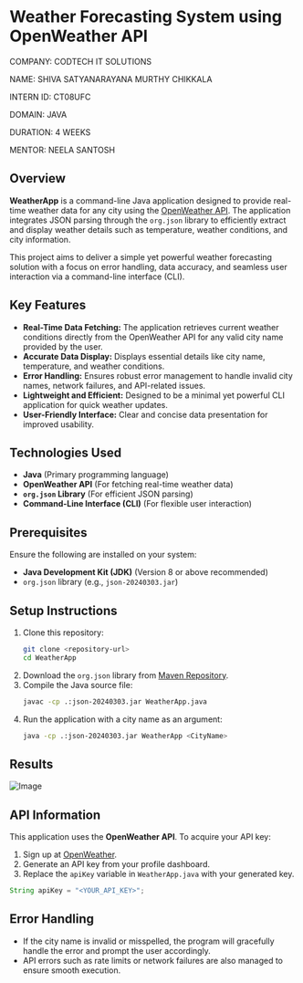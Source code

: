 # Weather Forecasting System using OpenWeather API

COMPANY: CODTECH IT SOLUTIONS

NAME: SHIVA SATYANARAYANA MURTHY CHIKKALA

INTERN ID: CT08UFC

DOMAIN: JAVA

DURATION: 4 WEEKS

MENTOR: NEELA SANTOSH

## Overview
**WeatherApp** is a command-line Java application designed to provide real-time weather data for any city using the [OpenWeather API](https://openweathermap.org/). The application integrates JSON parsing through the `org.json` library to efficiently extract and display weather details such as temperature, weather conditions, and city information.

This project aims to deliver a simple yet powerful weather forecasting solution with a focus on error handling, data accuracy, and seamless user interaction via a command-line interface (CLI).

## Key Features
- **Real-Time Data Fetching:** The application retrieves current weather conditions directly from the OpenWeather API for any valid city name provided by the user.
- **Accurate Data Display:** Displays essential details like city name, temperature, and weather conditions.
- **Error Handling:** Ensures robust error management to handle invalid city names, network failures, and API-related issues.
- **Lightweight and Efficient:** Designed to be a minimal yet powerful CLI application for quick weather updates.
- **User-Friendly Interface:** Clear and concise data presentation for improved usability.

## Technologies Used
- **Java** (Primary programming language)
- **OpenWeather API** (For fetching real-time weather data)
- **`org.json` Library** (For efficient JSON parsing)
- **Command-Line Interface (CLI)** (For flexible user interaction)

## Prerequisites
Ensure the following are installed on your system:
- **Java Development Kit (JDK)** (Version 8 or above recommended)
- `org.json` library (e.g., `json-20240303.jar`)

## Setup Instructions
1. Clone this repository:
   ```bash
   git clone <repository-url>
   cd WeatherApp
   ```
2. Download the `org.json` library from [Maven Repository](https://mvnrepository.com/artifact/org.json/json).
3. Compile the Java source file:
   ```bash
   javac -cp .:json-20240303.jar WeatherApp.java
   ```
4. Run the application with a city name as an argument:
   ```bash
   java -cp .:json-20240303.jar WeatherApp <CityName>
   ```

## Results

![Image](https://github.com/user-attachments/assets/24d89fca-ca50-40b3-a115-00fbb367c778)



## API Information
This application uses the **OpenWeather API**. To acquire your API key:
1. Sign up at [OpenWeather](https://home.openweathermap.org/users/sign_up).
2. Generate an API key from your profile dashboard.
3. Replace the `apiKey` variable in `WeatherApp.java` with your generated key.

```java
String apiKey = "<YOUR_API_KEY>";
```

## Error Handling
- If the city name is invalid or misspelled, the program will gracefully handle the error and prompt the user accordingly.
- API errors such as rate limits or network failures are also managed to ensure smooth execution.
